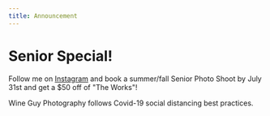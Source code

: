 ```yaml
---
title: Announcement
---
```

# Senior Special!

Follow me on [Instagram](https://www.instagram.com/wineguyphotography/) and book a summer/fall Senior Photo Shoot by July 31st and get a $50 off of "The Works"!

Wine Guy Photography follows Covid-19 social distancing best practices.